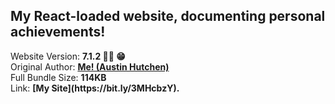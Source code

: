 <h2>My React-loaded website, documenting personal achievements!</h2> Website Version: <b> 7.1.2 🙌🏽 😁 </b>
<br/> Original Author: <u><b>Me! (Austin Hutchen) </b></u> 
<br/> Full Bundle Size: <b> 114KB </b>
<br/> Link: <b> [My Site](https://bit.ly/3MHcbzY). </b>

